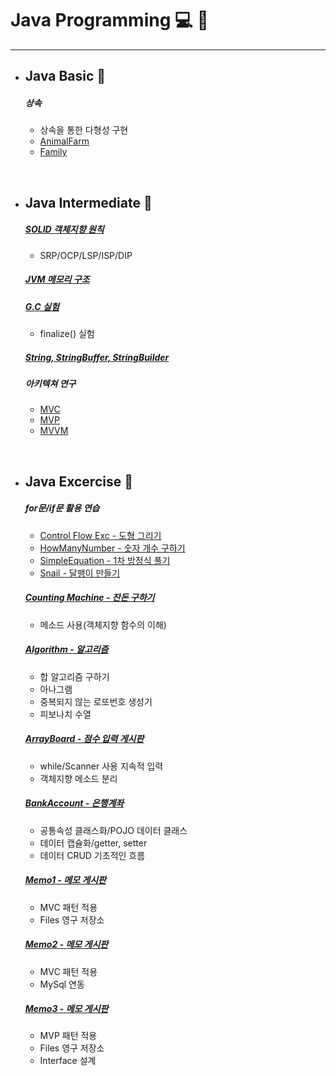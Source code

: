 # Java Programming :computer: :memo:
---

- ## __Java Basic__ :open_file_folder:

  ##### 상속
  - 상속을 통한 다형성 구현
  - [AnimalFarm](https://github.com/qskeksq/AnimalFarm)
  - [Family](https://github.com/qskeksq/Family)

</br>

- ## __Java Intermediate__ :open_file_folder:

  ##### [SOLID 객체지향 원칙](https://github.com/qskeksq/SOLID)
  - SRP/OCP/LSP/ISP/DIP

  ##### [JVM 메모리 구조](https://github.com/qskeksq/JVM_MemoryStructure)
  ##### [G.C 실험](https://github.com/qskeksq/GarbageCollector)
  - finalize() 실험

  ##### [String, StringBuffer, StringBuilder](https://github.com/qskeksq/String)
  ##### 아키텍쳐 연구
  - [MVC]()
  - [MVP]()
  - [MVVM]()

</br>

- ## __Java Excercise__ :open_file_folder:

  ##### for문/if문 활용 연습
  - [Control Flow Exc - 도형 그리기](https://github.com/qskeksq/Java_ControlFlow)
  - [HowManyNumber - 숫자 개수 구하기](https://github.com/qskeksq/HowManyNumber)
  - [SimpleEquation - 1차 방정식 풀기](https://github.com/qskeksq/SimpleEquation)
  - [Snail - 달팽이 만들기]()

  ##### [Counting Machine - 잔돈 구하기](https://github.com/qskeksq/CountingMachine_for_method)
  - 메소드 사용(객체지향 함수의 이해)

  ##### [Algorithm - 알고리즘](https://github.com/qskeksq/Algorithm)
  - 합 알고리즘 구하기
  - 아나그램
  - 중복되지 않는 로또번호 생성기
  - 피보나치 수열

  ##### [ArrayBoard - 점수 입력 게시판](https://github.com/qskeksq/ArrayBoard)
  - while/Scanner 사용 지속적 입력
  - 객체지향 메소드 분리

  ##### [BankAccount - 은행계좌](https://github.com/qskeksq/BankAccount)
  - 공통속성 클래스화/POJO 데이터 클래스
  - 데이터 캡슐화/getter, setter
  - 데이터 CRUD 기초적인 흐름

  ##### [Memo1 - 메모 게시판]()
  - MVC 패턴 적용
  - Files 영구 저장소

  ##### [Memo2 - 메모 게시판]()
  - MVC 패턴 적용
  - MySql 연동

  ##### [Memo3 - 메모 게시판]()
  - MVP 패턴 적용
  - Files 영구 저장소
  - Interface 설계
